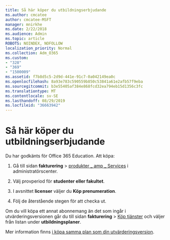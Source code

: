 ```yaml
---
title: Så här köper du utbildningserbjudande
ms.author: cmcatee
author: cmcatee-MSFT
manager: mnirkhe
ms.date: 2/22/2018
ms.audience: Admin
ms.topic: article
ROBOTS: NOINDEX, NOFOLLOW
localization_priority: Normal
ms.collection: Adm_O365
ms.custom:
- "328"
- "369"
- "1500009"
ms.assetid: f7b8d5c5-2d9d-441e-91c7-0a042149ea0c
ms.openlocfilehash: 8a93e783c590559b850c53841a61e2afb57f9eba
ms.sourcegitcommit: b3e55405af384e868fcd32ea794eb15d1356c3fc
ms.translationtype: MT
ms.contentlocale: sv-SE
ms.lasthandoff: 08/29/2019
ms.locfileid: "36663942"
---
```

# <a name="how-to-purchase-education-offer"></a>Så här köper du utbildningserbjudande

Du har godkänts för Office 365 Education. Att köpa:
  
1. Gå till sidan **fakturering** \> [produkter _ amp _ Services](https://go.microsoft.com/fwlink/p/?linkid=842054) i administratörscenter.

2. Välj provperiod för **studenter eller fakultet**.

3. I avsnittet **licenser** väljer du **Köp prenumeration**.

4. Följ de återstående stegen för att checka ut.

Om du vill köpa ett annat abonnemang än det som ingår i utvärderingsversionen går du till sidan **fakturering** \> [Köp tjänster](https://go.microsoft.com/fwlink/p/?linkid=868433) och väljer från listan under **utbildningsplaner**.

Mer information finns [i köpa samma plan som din utvärderingsversion](https://docs.microsoft.com/en-us/office365/admin/subscriptions-and-billing/buy-a-subscription-from-your-free-trial#buy-the-same-plan-as-your-trial).